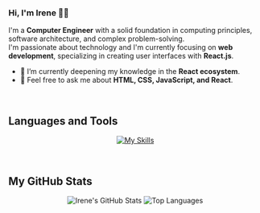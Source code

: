 ### Hi, I'm Irene 👋🏻

I'm a **Computer Engineer** with a solid foundation in computing principles, software architecture, and complex problem-solving.</br> I'm passionate about technology and I'm currently focusing on **web development**, specializing in creating user interfaces with **React.js**.

- 🌱 I’m currently deepening my knowledge in the **React ecosystem**.
- 💬 Feel free to ask me about **HTML, CSS, JavaScript, and React**.

<br/>
 
## Languages and Tools
 
<p align="center">
  <a href="https://skillicons.dev">
    <img src="https://skillicons.dev/icons?i=html,css,js,react,vscode&theme=light" alt="My Skills"/>
  </a>
</p>

<br/>
  
## My GitHub Stats

<p align="center">
  <img src="https://github-readme-stats.vercel.app/api?username=irenesj87&show_icons=true&theme=vue&bg_color=0000000&hide=contribs&show=reviews,discussions_started,discussions_answered,prs_merged,prs_merged_percentag" alt="Irene's GitHub Stats" />
  <img src="https://github-readme-stats.vercel.app/api/top-langs/?username=irenesj87&layout=pie&theme=vue&bg_color=00000000" alt="Top Languages" />
</p>

<!---
irenesj87/irenesj87 is a ✨ special ✨ repository because its `README.md` (this file) appears on your GitHub profile.
You can click the Preview link to take a look at your changes.
--->
